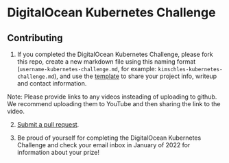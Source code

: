 # DigitalOcean Kubernetes Challenge 

## Contributing

1. If you completed the DigitalOcean Kubernetes Challenge, please fork this repo, create a new markdown file using this naming format (`username-kubernetes-challenge.md`, for example: `kimschles-kubernetes-challenge.md`), and use the [template](template.md) to share your project info, writeup and contact information. 

Note: Please provide links to any videos insteading of uploading to github. We recommend uploading them to YouTube and then sharing the link to the video.

2. [Submit a pull request](https://help.github.com/articles/creating-a-pull-request-from-a-fork/).

3. Be proud of yourself for completing the DigitalOcean Kubernetes Challenge and check your email inbox in January of 2022 for information about your prize! 







